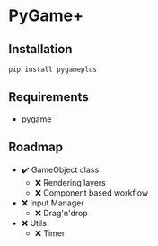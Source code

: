 # PyGame+

## Installation
```
pip install pygameplus
```

## Requirements
- pygame

## Roadmap
- ✔️ GameObject class
    - ❌ Rendering layers
    - ❌ Component based workflow
- ❌ Input Manager
    - ❌ Drag'n'drop
- ❌ Utils
    - ❌ Timer